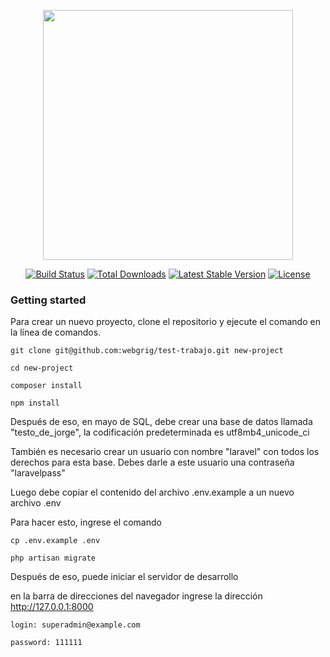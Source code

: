 <p align="center"><a href="https://laravel.com" target="_blank"><img src="https://raw.githubusercontent.com/laravel/art/master/logo-lockup/5%20SVG/2%20CMYK/1%20Full%20Color/laravel-logolockup-cmyk-red.svg" width="400"></a></p>

<p align="center">
<a href="https://travis-ci.org/laravel/framework"><img src="https://travis-ci.org/laravel/framework.svg" alt="Build Status"></a>
<a href="https://packagist.org/packages/laravel/framework"><img src="https://img.shields.io/packagist/dt/laravel/framework" alt="Total Downloads"></a>
<a href="https://packagist.org/packages/laravel/framework"><img src="https://img.shields.io/packagist/v/laravel/framework" alt="Latest Stable Version"></a>
<a href="https://packagist.org/packages/laravel/framework"><img src="https://img.shields.io/packagist/l/laravel/framework" alt="License"></a>
</p>

### Getting started

Para crear un nuevo proyecto, clone el repositorio y ejecute el comando en la línea de comandos.

```
git clone git@github.com:webgrig/test-trabajo.git new-project

cd new-project

composer install

npm install
```

Después de eso, en mayo de SQL, debe crear una base de datos llamada "testo_de_jorge", la codificación predeterminada es utf8mb4_unicode_ci

También es necesario crear un usuario con nombre "laravel" con todos los derechos para esta base.
Debes darle a este usuario una contraseña "laravelpass"

Luego debe copiar el contenido del archivo .env.example a un nuevo archivo .env

Para hacer esto, ingrese el comando

```
cp .env.example .env

php artisan migrate
```

Después de eso, puede iniciar el servidor de desarrollo

en la barra de direcciones del navegador ingrese la dirección http://127.0.0.1:8000
```
login: superadmin@example.com

password: 111111
```
